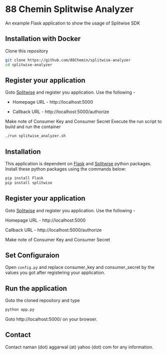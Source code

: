 # 88 Chemin Splitwise Analyzer
An example Flask application to show the usage of Splitwise SDK

## Installation with Docker

Clone this repository

```bash
git clone https://github.com/88Chemin/splitwise-analyzer
cd splitwise-analyzer

```
## Register your application

Goto [Splitwise](https://secure.splitwise.com/oauth_clients) and register you application. Use the following -

- Homepage URL - http://localhost:5000 

- Callback URL - http://localhost:5000/authorize

Make note of Consumer Key and Consumer Secret
Execute the run script to build and run the container

```bash
./run splitwise_analyzer.sh
```

## Installation 

This application is dependent on [Flask](http://flask.pocoo.org/) and [Splitwise](https://github.com/namaggarwal/splitwise) python packages. Install these python packages using the commands below:

```sh
pip install Flask
pip install splitwise
```

## Register your application

Goto [Splitwise](https://secure.splitwise.com/oauth_clients) and register you application. Use the following -

Homepage URL - http://localhost:5000 

Callback URL - http://localhost:5000/authorize

Make note of Consumer Key and Consumer Secret

## Set Configuraion

Open ```config.py``` and replace consumer_key and consumer_secret by the values you got after registering your application.

## Run the application

Goto the cloned repository and type 

```python
python app.py
```

Goto http://localhost:5000/ on your browser.

## Contact
Contact naman (dot) aggarwal (at) yahoo (dot) com for any information.


